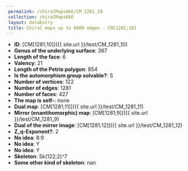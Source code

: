 ```yaml
--- 
 permalink: /chiralMaps6kE/CM_1281_10 
 collection: chiralMaps6kE
 layout: dataEntry
 title: Chiral maps up to 6000 edges - CM[1281;10]
---
```


- **ID**: [CM[1281;10]]({{ site.url }}/test/CM_1281_10)
- **Genus of the underlying surface**: 367
- **Length of the face**: 6
- **Valency**: 21
- **Length of the Petrie polygon**: 854
- **Is the automorphism group solvable?**: S
- **Number of vertices**: 122
- **Number of edges**: 1281
- **Number of faces**: 427
- **The map is self-**: none
- **Dual map**: [CM[1281;11]]({{ site.url }}/test/CM_1281_11)
- **Mirror (enantihomorphic) map**: [CM[1281;9]]({{ site.url }}/test/CM_1281_9)
- **Dual of the mirror image**: [CM[1281;12]]({{ site.url }}/test/CM_1281_12)
- **Z_q-Exponent?**: 2
- **No idea**:  8:9
- **No idea**: Y
- **No idea**: Y
- **Skeleton**: Sk(122;2)^7
- **Some other kind of skeleton**: nan
